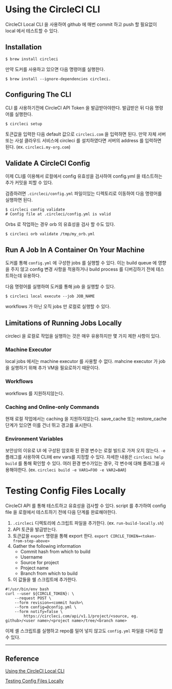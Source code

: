 # Using the CircleCI CLI
CircleCI Local CLI 을 사용하여 github 에 매번 commit 하고 push 할 필요없이 local 에서 테스트할 수 있다.

## Installation
~~~ shell
$ brew install circleci
~~~

만약 도커를 사용하고 있으면 다음 명령어를 실행한다.

~~~ shell
$ brew install --ignore-dependencies circleci.
~~~

## Configuring The CLI
CLI 를 사용하기전에 CircleCI API Token 을 발급받아야한다. 발급받은 뒤 다음 명령어를 실행한다.

~~~ shell
$ circleci setup
~~~

토큰값을 입력한 다음 default 값으로 `circleci.com` 을 입력하면 된다. 만약 자체 서버 또는 사설 클라우드 서비스에 circleci 를 설치하였다면 서버의 address 를 입력하면 된다. (ex. `circleci.my-org.com`)

## Validate A CircleCI Config
이제 CLI를 이용해서 로컬에서 config 유효성을 검사하여 config.yml 을 테스트하는 추가 커밋을 피할 수 있다.

검증하려면 `.circleci/config.yml` 파일이있는 디렉토리로 이동하여 다음 명령어를 실행하면 된다. 

~~~ shell
$ circleci config validate
# Config file at .circleci/config.yml is valid
~~~

Orbs 로 작업하는 경우 orb 의 유효성을 검사 할 수도 있다.

~~~ shell
$ circleci orb validate /tmp/my_orb.yml
~~~

## Run A Job In A Container On Your Machine
도커를 통해 `config.yml` 에 구성한 jobs 를 실행할 수 있다. 이는 build queue 에 영향을 주지 않고 config 변경 사항을 적용하거나 build process 를 디버깅하기 전에 테스트하는데 유용하다.

다음 명령어를 실행하여 도커를 통해 job 을 실행할 수 있다.

~~~ shell
$ circleci local execute --job JOB_NAME
~~~

workflows 가 아닌 오직 jobs 만 로컬로 실행할 수 있다.

## Limitations of Running Jobs Locally
circleci 을 로컬로 작업을 실행하는 것은 매우 유용하지만 몇 가지 제한 사항이 있다.


### Machine Executor
local jobs 에서는 machine executor 를 사용할 수 없다. mahcine executor 가 job 을 실행하기 위해 추가 VM을 필요로하기 때문이다.


### Workflows
workflows 를 지원하지않는다. 


### Caching and Online-only Commands
현재 로컬 작업에서는 caching 을 지원하지않는다. save_cache 또는 restore_cache 단계가 있으면 이를 건너 뛰고 경고를 표시한다.


### Environment Variables
보안상의 이유로 UI 에 구성된 암호화 된 환경 변수는 로컬 빌드로 가져 오지 않는다. `-e` 플래그를 사용하여 CLI에 env vars를 지정할 수 있다. 자세한 내용은 `circleci help build` 를 통해 확인할 수 있다. 여러 환경 변수가있는 경우, 각 변수에 대해 플래그를 사용해야한다. (ex. `circleci build -e VAR1=FOO -e VAR2=BAR`)


# Testing Config Files Locally
CircleCI API 를 통해 테스트하고 유효성을 검사할 수 있다. script 를 추가하여 config file 을 로컬에서 테스트하기 전에 다음 단계를 완료해야한다.
1. `.circleci` 디렉토리에 스크립트 파일을 추가한다. (ex. `run-build-locally.sh`)
2. API 토큰을 발급받는다.
3. 토큰값을 `export` 명령을 통해 export 한다. `export CIRCLE_TOKEN=<token-from-step-above>`
4. Gather the following information
    - Commit hash from which to build
    - Username
    - Source for project
    - Project name
    - Branch from which to build
5. 이 값들을 쉘 스크립트에 추가한다. 

~~~ shell
#!/usr/bin/env bash
curl --user ${CIRCLE_TOKEN}: \
    --request POST \
    --form revision=<commit hash>\
    --form config=@config.yml \
    --form notify=false \
        https://circleci.com/api/v1.1/project/<source, eg. github>/<user name>/<project name>/tree/<branch name>
~~~

이제 셸 스크립트를 실행하고 repo를 밀어 넣지 않고도 `config.yml` 파일을 디버깅 할 수 있다.

----

## Reference
[Using the CircleCI Local CLI
](https://circleci.com/docs/2.0/local-cli/)

[Testing Config Files Locally](https://circleci.com/docs/2.0/examples/#section=configuration)